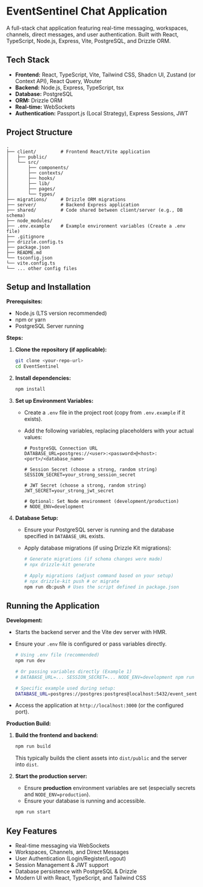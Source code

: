 # EventSentinel Chat Application

A full-stack chat application featuring real-time messaging, workspaces, channels, direct messages, and user authentication. Built with React, TypeScript, Node.js, Express, Vite, PostgreSQL, and Drizzle ORM.

## Tech Stack

- **Frontend:** React, TypeScript, Vite, Tailwind CSS, Shadcn UI, Zustand (or Context API), React Query, Wouter
- **Backend:** Node.js, Express, TypeScript, tsx
- **Database:** PostgreSQL
- **ORM:** Drizzle ORM
- **Real-time:** WebSockets
- **Authentication:** Passport.js (Local Strategy), Express Sessions, JWT

## Project Structure

```
.
├── client/         # Frontend React/Vite application
│   ├── public/
│   └── src/
│       ├── components/
│       ├── contexts/
│       ├── hooks/
│       ├── lib/
│       ├── pages/
│       └── types/
├── migrations/     # Drizzle ORM migrations
├── server/         # Backend Express application
├── shared/         # Code shared between client/server (e.g., DB schema)
├── node_modules/
├── .env.example    # Example environment variables (Create a .env file)
├── .gitignore
├── drizzle.config.ts
├── package.json
├── README.md
└── tsconfig.json
└── vite.config.ts
└── ... other config files
```

## Setup and Installation

**Prerequisites:**

- Node.js (LTS version recommended)
- npm or yarn
- PostgreSQL Server running

**Steps:**

1.  **Clone the repository (if applicable):**

    ```bash
    git clone <your-repo-url>
    cd EventSentinel
    ```

2.  **Install dependencies:**

    ```bash
    npm install
    ```

3.  **Set up Environment Variables:**

    - Create a `.env` file in the project root (copy from `.env.example` if it exists).
    - Add the following variables, replacing placeholders with your actual values:

      ```dotenv
      # PostgreSQL Connection URL
      DATABASE_URL=postgres://<user>:<password>@<host>:<port>/<database_name>

      # Session Secret (choose a strong, random string)
      SESSION_SECRET=your_strong_session_secret

      # JWT Secret (choose a strong, random string)
      JWT_SECRET=your_strong_jwt_secret

      # Optional: Set Node environment (development/production)
      # NODE_ENV=development
      ```

4.  **Database Setup:**

    - Ensure your PostgreSQL server is running and the database specified in `DATABASE_URL` exists.
    - Apply database migrations (if using Drizzle Kit migrations):

      ```bash
      # Generate migrations (if schema changes were made)
      # npx drizzle-kit generate

      # Apply migrations (adjust command based on your setup)
      # npx drizzle-kit push # or migrate
      npm run db:push # Uses the script defined in package.json
      ```

## Running the Application

**Development:**

- Starts the backend server and the Vite dev server with HMR.
- Ensure your `.env` file is configured or pass variables directly.

  ```bash
  # Using .env file (recommended)
  npm run dev

  # Or passing variables directly (Example 1)
  # DATABASE_URL=... SESSION_SECRET=... NODE_ENV=development npm run dev

  # Specific example used during setup:
  DATABASE_URL=postgres://postgres:postgres@localhost:5432/event_sentinel SESSION_SECRET=event-sentinel-secret-key NODE_ENV=development npm run dev
  ```

- Access the application at `http://localhost:3000` (or the configured port).

**Production Build:**

1.  **Build the frontend and backend:**

    ```bash
    npm run build
    ```

    This typically builds the client assets into `dist/public` and the server into `dist`.

2.  **Start the production server:**
    - Ensure **production** environment variables are set (especially secrets and `NODE_ENV=production`).
    - Ensure your database is running and accessible.
    ```bash
    npm run start
    ```

## Key Features

- Real-time messaging via WebSockets
- Workspaces, Channels, and Direct Messages
- User Authentication (Login/Register/Logout)
- Session Management & JWT support
- Database persistence with PostgreSQL & Drizzle
- Modern UI with React, TypeScript, and Tailwind CSS
